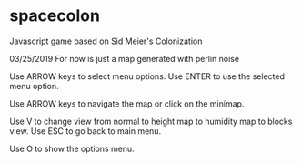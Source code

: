 # spacecolon
Javascript game based on Sid Meier's Colonization

03/25/2019 For now is just a map generated with perlin noise

Use ARROW keys to select menu options.
Use ENTER to use the selected menu option.

Use ARROW keys to navigate the map or click on the minimap.

Use V to change view from normal to height map to humidity map to blocks view.
Use ESC to go back to main menu.

Use O to show the options menu.
